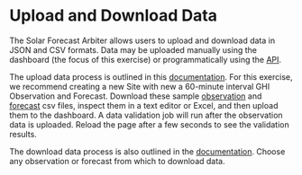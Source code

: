 Upload and Download Data
========================

The Solar Forecast Arbiter allows users to upload and download data in JSON and CSV formats. Data may be uploaded manually using the dashboard (the focus of this exercise) or programmatically using the [API](https://dev-api.solarforecastarbiter.org/).

The upload data process is outlined in this [documentation](https://solarforecastarbiter.org/dashboarddoc/#upload-data). For this exercise, we recommend creating a new Site with new a 60-minute interval GHI Observation and Forecast. Download these sample [observation](observation_1h.csv?raw=true) and [forecast](forecast_1h.csv?raw=true) csv files, inspect them in a text editor or Excel, and then upload them to the dashboard. A data validation job will run after the observation data is uploaded. Reload the page after a few seconds to see the validation results.

The download data process is also outlined in the [documentation](https://solarforecastarbiter.org/dashboarddoc/#download-data). Choose any observation or forecast from which to download data.
